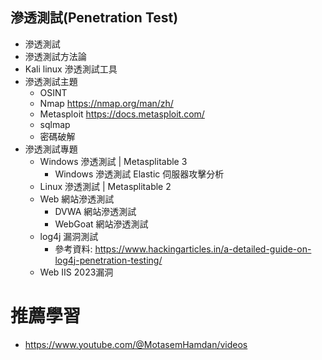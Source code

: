 ## 滲透測試(Penetration Test)
- 滲透測試
- 滲透測試方法論
- Kali linux 滲透測試工具
- 滲透測試主題
  - OSINT
  - Nmap  https://nmap.org/man/zh/
  - Metasploit  https://docs.metasploit.com/
  - sqlmap
  - 密碼破解
- 滲透測試專題
  - Windows 滲透測試 | Metasplitable 3
    - Windows 滲透測試 Elastic 伺服器攻擊分析
  - Linux 滲透測試 | Metasplitable 2
  - Web 網站滲透測試
    - DVWA 網站滲透測試
    - WebGoat 網站滲透測試
  - log4j 漏洞測試
    - 參考資料: https://www.hackingarticles.in/a-detailed-guide-on-log4j-penetration-testing/ 
  - Web IIS 2023漏洞


# 推薦學習
- https://www.youtube.com/@MotasemHamdan/videos
